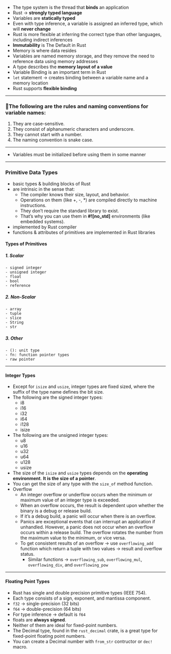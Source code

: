- The type system is the thread that **binds** an application
- Rust → **strongly typed language**
- Variables are **statically typed**
- Even with type inference, a variable is assigned an inferred type, which will **never change**
- Rust is more flexible at inferring the correct type than other languages, including indirect inferences
- **Immutability** is The Default in Rust
- Memory is where data resides
- Variables are named memory storage, and they remove the need to reference data using memory addresses 
- A type describes the **memory layout of a value**
- Variable Binding is an important term in Rust
- `let` statement → creates binding between a variable name and a memory location
- Rust supports **flexible binding**

---

### 📜The following are the rules and naming conventions for variable names:
1. They are case-sensitive.
2. They consist of alphanumeric characters and underscore.
3. They cannot start with a number.
4. The naming convention is snake case.

---

- Variables must be initialized before using them in some manner

---

### Primitive Data Types
- basic types & building blocks of Rust
- are intrinsic in the sense that:
   - The compiler knows their size, layout, and behavior.
   - Operations on them (like +, -, *) are compiled directly to machine instructions.
   - They don’t require the standard library to exist.
   - That’s why you can use them in **#![no_std]** environments (like embedded systems).
- implemented by Rust compiler
- functions & attributes of primitives are implemented in Rust libraries 
#### Types of Primitives
##### 1. Scalar
    - signed integer
    - unsigned integer
    - float
    - bool
    - reference 
##### 2. Non-Scalar
    - array
    - tuple
    - slice
    - String
    - str  
##### 3. Other 
    - (): unit type
    - fn: function pointer types
    - raw pointer
  
----
#### Integer Types
- Except for `isize` and `usize`, integer types are fixed sized, where the suffix of the type name defines the bit size.
- The following are the signed integer types:
  - i8
  - i16
  - i32
  - i64
  - i128
  - isize
- The following are the unsigned integer types:
  - u8
  - u16
  - u32
  - u64
  - u128
  - usize
- The size of the `isize` and `usize` types depends on the **operating environment**. **It is the size of a pointer**.
- You can get the size of any type with the `size_of` method function.
- Overflow
  - An integer overflow or underflow occurs when the minimum or maximum value of an integer type is exceeded.
  - When an overflow occurs, the result is dependent upon whether the binary is a debug or release build. 
  - If it’s a debug build, a panic will occur when there is an overflow. 
  - Panics are exceptional events that can interrupt an application if unhandled. However, a panic does not occur when an overflow occurs within a release build. The overflow rotates the number from the maximum value to the minimum, or vice versa. 
  - To get consistent results of an overflow → use `overflowing_add` function which return a tuple with two values → result and overflow status. 
    - Similar functions → `overflowing_sub`, `overflowing_mul`, `overflowing_div`, and `overflowing_pow`
 ---

#### Floating Point Types
- Rust has single and double precision primitive types (IEEE 754).
- Each type consists of a sign, exponent, and mantissa component.
- `f32` → single-precision (32 bits)
- `f64` → double-precision (64 bits)
- For type inference → default is `f64`
- floats are **always signed**.
- Neither of them are ideal for fixed-point numbers.
- The Decimal type, found in the `rust_decimal` crate, is a great type for fixed-point floating point numbers.
- You can create a Decimal number with `from_str` contructor or `dec!` macro.